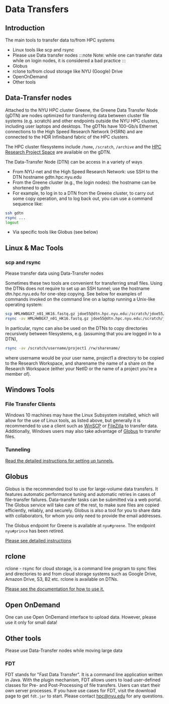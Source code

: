 # Data Transfers

## Introduction
The main tools to transfer data to/from HPC systems

-   Linux tools like scp and rsync
-   Please use Data transfer nodes
:::note
Note: while one can transfer data while on login nodes, it is  considered a bad practice
:::
-   Globus
-   rclone to/from cloud storage like NYU (Google) Drive
-   OpenOnDemand
-   Other tools

## Data-Transfer nodes
Attached to the NYU HPC cluster Greene, the Greene Data Transfer Node (gDTN) are  nodes optimized for transferring data between cluster file systems (e.g. scratch)  and other endpoints outside the NYU HPC clusters, including user laptops and desktops. The gDTNs have 100-Gb/s Ethernet connections to the High Speed Research Network (HSRN) and are connected to the HDR Infiniband fabric of the HPC clusters. 

The HPC cluster filesystems include `/home`, `/scratch`, `/archive` and the [HPC Research Project Space](./05_research_project_space.md) are available on the gDTN.

The Data-Transfer Node (DTN) can be access in a variety of ways
-   From NYU-net and the High Speed Research Network: use SSH to the DTN hostname gdtn.hpc.nyu.edu
-   From the Greene cluster (e.g., the login nodes): the hostname can be shortened to gdtn
-   For example, to log in to a DTN from the Greene cluster, to carry out some copy operation, and to log back out, you can use a command sequence like:
```sh
ssh gdtn
rsync ...
logout
```
-   Via specific tools like Globus (see below)

## Linux & Mac Tools
### scp and rsync
Please transfer data using Data-Transfer nodes

Sometimes these two tools are convenient for transferring small files. Using the DTNs does not require to set up an SSH tunnel; use the hostname dtn.hpc.nyu.edu for one-step copying. See below for examples of commands invoked on the command line on a laptop running a Unix-like operating system:
```sh
scp HMLHWBGX7_n01_HK16.fastq.gz jdoe55@dtn.hpc.nyu.edu:/scratch/jdoe55/
rsync -av HMLHWBGX7_n01_HK16.fastq.gz jdoe55@dtn.hpc.nyu.edu:/scratch/jdoe55/ 
```
In particular, rsync can also be used on the DTNs to copy directories recursively between filesystems, e.g. (assuming that you are logged in to a DTN),
```sh
rsync -av /scratch/username/project1 /rw/sharename/
```
where username would be your user name, project1 a directory to be copied to the Research Workspace, and sharename the name of a share on the Research Workspace (either your NetID or the name of a project you're a member of).

## Windows Tools
### File Transfer Clients
Windows 10 machines may have the Linux Subsystem installed, which will allow for the use of Linux tools, as listed above, but generally it is recommended to use a client such as [WinSCP](https://winscp.net/eng/docs/tunneling) or [FileZilla](https://filezilla-project.org/) to transfer data. Additionally, Windows users may also take advantage of [Globus](./04_globus.md) to transfer files.

### Tunneling
[Read the detailed instructions for setting up tunnels.](../02_connecting_to_hpc/02_ssh_tunneling_and_x11_forwarding.md)

## Globus
Globus is the recommended tool to use for large-volume data transfers. It features automatic performance tuning and automatic retries in cases of file-transfer failures. Data-transfer tasks can be submitted via a web portal. The Globus service will take care of the rest, to make sure files are copied efficiently, reliably, and securely. Globus is also a tool for you to share data with collaborators, for whom you only need to provide the email addresses.

The Globus endpoint for Greene is available at `nyu#greene`. The endpoint `nyu#prince` has been retired.

[Please see detailed instructions](./04_globus.md)

## rclone
rclone - rsync for cloud storage, is a command line program to sync files and directories to and from cloud storage systems such as Google Drive, Amazon Drive, S3, B2 etc. rclone is available on DTNs.

[Please see the documentation for how to use it.](https://rclone.org/)

## Open OnDemand
One can use Open OnDemand interface to upload data.
However, please use it only for small data!

## Other tools
Please use Data-Transfer nodes while moving large data

### FDT
FDT stands for "Fast Data Transfer". It is a command line application written in Java. With the plugin mechanism, FDT allows users to load user-defined classes for Pre- and Post-Processing of file transfers. Users can start their own server processes. If you have use cases for FDT, visit the download page to get `fdt.jar` to start. Please contact [hpc@nyu.edu](mailto:hpc@nyu.edu) for any questions. 

